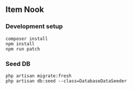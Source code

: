 ## Item Nook

### Development setup

```shell
composer install
npm install
npm run patch
```

### Seed DB
```shell
php artisan migrate:fresh 
php artisan db:seed --class=DatabaseDataSeeder
```

